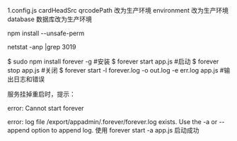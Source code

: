 1.config.js 
cardHeadSrc qrcodePath  改为生产环境
environment 改为生产环境
database 数据库改为生产环境

npm install --unsafe-perm

netstat -anp |grep 3019


$ sudo npm install forever -g   #安装
$ forever start app.js          #启动
$ forever stop app.js           #关闭
$ forever start -l forever.log -o out.log -e err.log app.js   #输出日志和错误

服务挂掉重启时，提示：

error: Cannot start forever

error:   log file /export/appadmin/.forever/forever.log exists. Use the -a or --append option to append log.
使用
forever start -a app.js
启动成功
